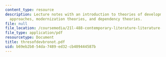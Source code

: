 ```yaml
---
content_type: resource
description: Lecture notes with an introduction to theories of development, Marxist
  approaches, modernization theories, and dependency theories.
file: null
file_location: /coursemedia/21l-488-contemporary-literature-literature-development-and-human-rights-spring-2008/b69eb2b854da7489ed32cb409444587b_thresofdevbronot.pdf
file_type: application/pdf
resourcetype: Document
title: thresofdevbronot.pdf
uid: b69eb2b8-54da-7489-ed32-cb409444587b
---
```

